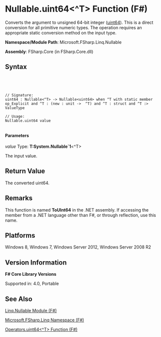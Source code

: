 # Nullable.uint64<^T> Function (F#)

Converts the argument to unsigned 64-bit integer ([uint64](http://msdn.microsoft.com/en-us/library/3c4f3a04-06eb-48aa-b38e-16646bda2f33)). This is a direct conversion for all primitive numeric types. The operation requires an appropriate static conversion method on the input type.

**Namespace/Module Path**: Microsoft.FSharp.Linq.Nullable

**Assembly**: FSharp.Core (in FSharp.Core.dll)


## Syntax



```




// Signature:
uint64 : Nullable<^T> -> Nullable<uint64> when ^T with static member op_Explicit and ^T : (new : unit ->  ^T) and ^T : struct and ^T :> ValueType

// Usage:
Nullable.uint64 value


```





#### Parameters
*value*
Type: **T:System.Nullable&#96;1**&lt;^T&gt;


The input value.




## Return Value
The converted uint64.


## Remarks
This function is named **ToUInt64** in the .NET assembly. If accessing the member from a .NET language other than F#, or through reflection, use this name.


## Platforms
Windows 8, Windows 7, Windows Server 2012, Windows Server 2008 R2


## Version Information
**F# Core Library Versions**

Supported in: 4.0, Portable




## See Also
[Linq.Nullable Module &#40;F&#35;&#41;](Linq.Nullable-Module-%5BFSharp%5D.md)

[Microsoft.FSharp.Linq Namespace &#40;F&#35;&#41;](Microsoft.FSharp.Linq-Namespace-%5BFSharp%5D.md)

[Operators.uint64&#60;^T&#62; Function &#40;F&#35;&#41;](Operators.uint64%5B%5ET%5D-Function-%5BFSharp%5D.md)

